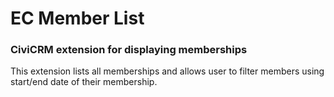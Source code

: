 # EC Member List
### CiviCRM extension for displaying memberships

This extension lists all memberships and allows user to filter members using start/end date of their membership.
